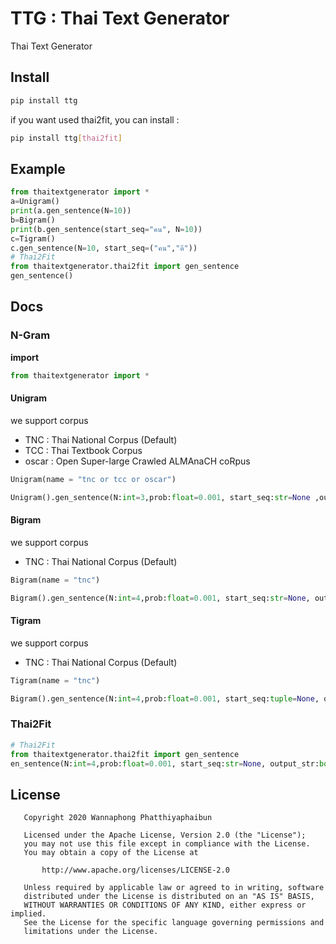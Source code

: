 # TTG : Thai Text Generator
Thai Text Generator

## Install

```sh
pip install ttg
```

if you want used thai2fit, you can install :
```sh
pip install ttg[thai2fit]
```

## Example

```python
from thaitextgenerator import *
a=Unigram()
print(a.gen_sentence(N=10))
b=Bigram()
print(b.gen_sentence(start_seq="คน", N=10))
c=Tigram()
c.gen_sentence(N=10, start_seq=("คน","ดี"))
# Thai2Fit
from thaitextgenerator.thai2fit import gen_sentence
gen_sentence()
```

## Docs

### N-Gram
**import**
```python
from thaitextgenerator import *
```
#### Unigram

we support corpus

- TNC : Thai National Corpus (Default)
- TCC : Thai Textbook Corpus
- oscar : Open Super-large Crawled ALMAnaCH coRpus

```python
Unigram(name = "tnc or tcc or oscar")

Unigram().gen_sentence(N:int=3,prob:float=0.001, start_seq:str=None ,output_str:bool = True, duplicate:bool=False)
```

#### Bigram

we support corpus

- TNC : Thai National Corpus (Default)

```python
Bigram(name = "tnc")

Bigram().gen_sentence(N:int=4,prob:float=0.001, start_seq:str=None, output_str:bool = True, duplicate:bool=False)
```

#### Tigram

we support corpus

- TNC : Thai National Corpus (Default)

```python
Tigram(name = "tnc")

Bigram().gen_sentence(N:int=4,prob:float=0.001, start_seq:tuple=None, output_str:bool = True, duplicate:bool=False)
```

### Thai2Fit
```python
# Thai2Fit
from thaitextgenerator.thai2fit import gen_sentence
en_sentence(N:int=4,prob:float=0.001, start_seq:str=None, output_str:bool = True)
```

## License
```
   Copyright 2020 Wannaphong Phatthiyaphaibun

   Licensed under the Apache License, Version 2.0 (the "License");
   you may not use this file except in compliance with the License.
   You may obtain a copy of the License at

       http://www.apache.org/licenses/LICENSE-2.0

   Unless required by applicable law or agreed to in writing, software
   distributed under the License is distributed on an "AS IS" BASIS,
   WITHOUT WARRANTIES OR CONDITIONS OF ANY KIND, either express or implied.
   See the License for the specific language governing permissions and
   limitations under the License.
```